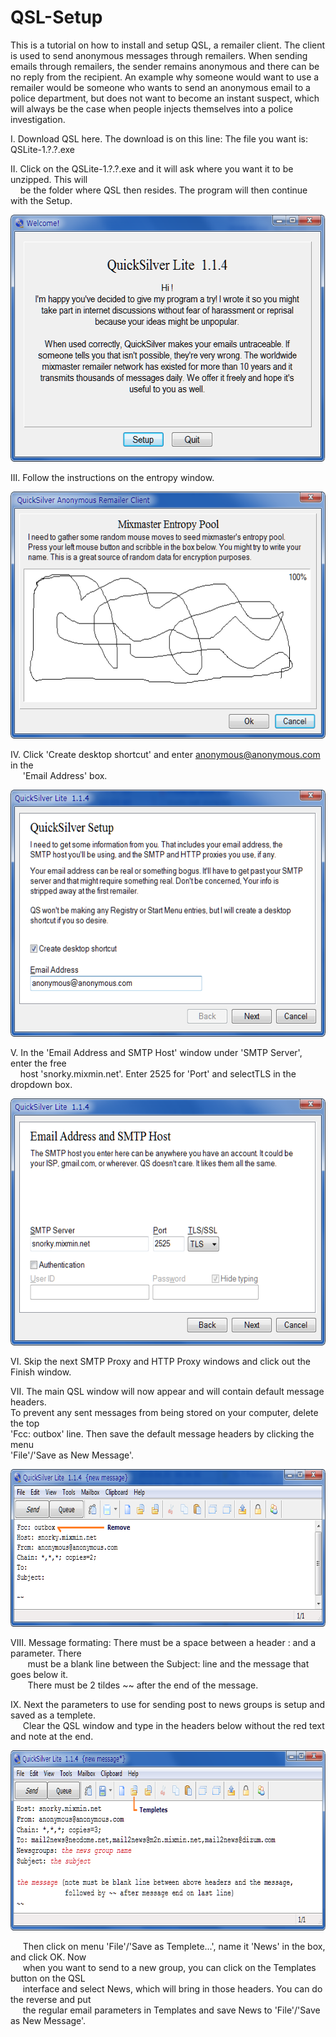 # QSL-Setup
This is a tutorial on how to install and setup QSL, a remailer client.  The client is used to send anonymous messages through remailers.  When sending emails through remailers, the sender remains anonymous and there can be no reply from the recipient.  An example why someone would want to use a remailer would be someone who wants to send an anonymous email to a police department, but does not want to become an instant suspect, which will always be the case when people injects themselves into a police investigation.

I. Download QSL here.  The download is on this line: The file you want is: QSLite-1.?.?.exe

II. Click on the QSLite-1.?.?.exe and it will ask where you want it to be unzipped.  This will  
&nbsp;&nbsp;&nbsp;&nbsp;be the folder where QSL then resides. The program will then continue with the Setup.
  
<p align="left">
  <img src="/images/QSLintro.png" width="570" height="395">
</p>
  
III. Follow the instructions on the entropy window.  
  
  <p align="left">
  <img src="/images/QSLenthropy.png" width="570" height="395">
</p>
  
IV. Click 'Create desktop shortcut' and enter anonymous@anonymous.com in the  
&nbsp;&nbsp;&nbsp;&nbsp;&nbsp;'Email Address' box.
  
  <p align="left">
  <img src="/images/QSLemail.png" width="570" height="395">
</p>
  
V. In the 'Email Address and SMTP Host' window under 'SMTP Server', enter the free  
&nbsp;&nbsp;&nbsp;&nbsp;host 'snorky.mixmin.net'. Enter 2525 for 'Port' and  selectTLS in the dropdown box.  
  
  <p align="left">
  <img src="/images/QSLsmtpserver.png" width="570" height="395">
</p>
  
VI. Skip the next SMTP Proxy and HTTP Proxy windows and click out the Finish window.
  
VII. The main QSL window will now appear and will contain default message headers.  
To prevent any sent messages from being stored on your computer, delete the top  
'Fcc: outbox' line.  Then save the default message headers by clicking the menu  
'File'/'Save as New Message'.
  
  <p align="left">
  <img src="/images/QSLtoemail.png" width="727" height="252">
</p>
  
VIII. Message formating: There must be a space between a header : and a parameter.  There  
&nbsp;&nbsp;&nbsp;&nbsp;&nbsp;&nbsp;&nbsp;must be a blank line between the Subject: line and the message that goes below it.  
&nbsp;&nbsp;&nbsp;&nbsp;&nbsp;&nbsp;&nbsp;There must be 2 tildes ~~ after the end of the message.  

IX. Next the parameters to use for sending post to news groups is setup and saved as a templete.  
&nbsp;&nbsp;&nbsp;&nbsp;&nbsp;Clear the QSL window and type in the headers below without the red text and note at the end.  
  
  <p align="left">
  <img src="/images/QSLnews.png" width="764" height="288">
</p>
  

&nbsp;&nbsp;&nbsp;&nbsp;&nbsp;Then click on menu 'File'/'Save as Templete...', name it 'News' in the box, and click OK.  Now  
&nbsp;&nbsp;&nbsp;&nbsp;&nbsp;when you want to send to a new group, you can click on the Templates button on the QSL  
&nbsp;&nbsp;&nbsp;&nbsp;&nbsp;interface and select News, which will bring in those headers.  You can do the reverse and put  
&nbsp;&nbsp;&nbsp;&nbsp;&nbsp;the regular email parameters in Templates and save News to 'File'/'Save as New Message'.  
